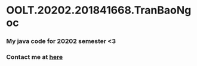 # OOLT.20202.201841668.TranBaoNgoc
### My java code for 20202 semester <3 
### Contact me at <a href="https://www.facebook.com/darkness1331311/">here</a>
